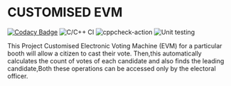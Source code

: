# CUSTOMISED EVM

[![Codacy Badge](https://api.codacy.com/project/badge/Grade/b47ea9f7d7144f3da4d2f82d696c4d0b)](https://app.codacy.com/gh/stepin105158/EVM?utm_source=github.com&utm_medium=referral&utm_content=stepin105158/EVM&utm_campaign=Badge_Grade)  ![C/C++ CI](https://github.com/stepin105158/EVM/workflows/C/C++%20CI/badge.svg) ![cppcheck-action](https://github.com/stepin105158/EVM/workflows/cppcheck-action/badge.svg)  ![Unit testing](https://github.com/stepin105158/EVM/workflows/Unit%20testing/badge.svg)

This Project Customised Electronic Voting Machine (EVM) for a particular booth  will allow a citizen to cast their vote. Then,this automatically calculates the count of votes of each candidate and also finds the leading candidate,Both these operations can be accessed only by the electoral officer.
